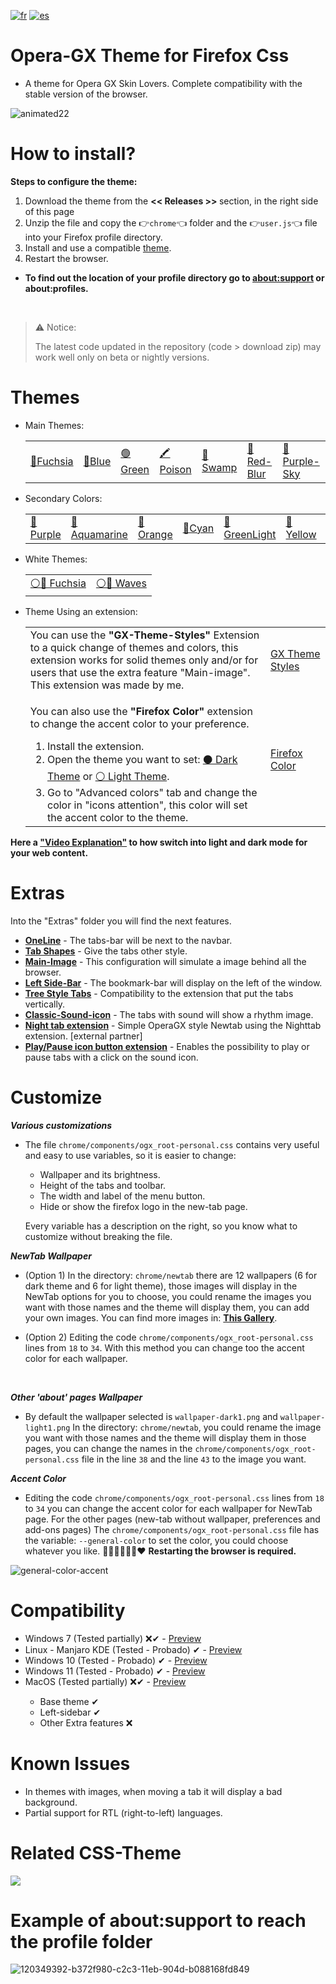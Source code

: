 [![fr](https://img.shields.io/badge/lang-fr-blue.svg)](https://github.com/Godiesc/firefox-gx/blob/main/README.fr.md)
[![es](https://img.shields.io/badge/lang-es-yellow.svg)](https://github.com/Godiesc/firefox-gx/blob/main/README.es.md)

# Opera-GX Theme for Firefox Css
<ul><li>A theme for Opera GX Skin Lovers. Complete compatibility with the stable version of the browser.</li></ul>

![animated22](https://github.com/Godiesc/firefox-gx/assets/22057609/175f63ec-f49b-45ef-aa8e-8c8114a83d2d)

# How to install?

<b>Steps to configure the theme:</b>
<ol>
   <li>Download the theme from the <b> << Releases >> </b> section, in the right side of this page</code></li> 
   <li>Unzip the file and copy the 👉<code>chrome</code>👈 folder and the 👉<code>user.js</code>👈 file into your Firefox profile directory. </li>
   <li>Install and use a compatible <a href="https://github.com/Godiesc/firefox-gx?tab=readme-ov-file#themes" >theme</a>.</li>
   <li>Restart the browser. </li>
</ol>

<ul><li><p><b> To find out the location of your profile directory go to <a href="https://github.com/Godiesc/firefox-gx#example-of-aboutsupport-to-reach-the-profile-folder"> about:support</a> or about:profiles.</b></p></li></ul>
</br>

> <p>⚠ Notice:</p>The latest code updated in the repository (code > download zip) may work well only on beta or nightly versions.</p>

# Themes
<ul>
<li>Main Themes:
   <table>
   <tr>
      <td><a href= "https://addons.mozilla.org/firefox/addon/beautiful-opera-gx-fucsia/">🔴Fuchsia</a></td><td><a href= "https://addons.mozilla.org/firefox/addon/beautiful-opera-gx-blue/">🔵Blue</a></td><td><a href= "https://addons.mozilla.org/firefox/addon/beautiful-gx-green/" >🟢Green</a></td><td><a href= "https://addons.mozilla.org/firefox/addon/beautiful-poison/">🖍Poison</a></td><td><a href= "https://addons.mozilla.org/firefox/addon/beautiful-swamp-in-autumn/" >🎑Swamp</a></td><td><a href= "https://addons.mozilla.org/firefox/addon/beautiful-red-blur/">🌈Red-Blur</a></td><td><a href= "https://addons.mozilla.org/firefox/addon/beautiful-purple-sky/"> 🌆Purple-Sky</a></td></tr></table></li>
<li> Secondary Colors:
   <table>
   <tr>
      <td><a href= "https://addons.mozilla.org/firefox/addon/opera-gx-witchcraft-purple/">💜Purple</a></td><td><a href= "https://addons.mozilla.org/firefox/addon/opera-gx-electric-aquamarine/">💚Aquamarine</a></td><td><a href= "https://addons.mozilla.org/firefox/addon/opera-gx-ember-orange/">🦧Orange</a></td><td><a href= "https://addons.mozilla.org/firefox/addon/opera-gx-frozen-cyan/">💠Cyan</a></td><td><a href= "https://addons.mozilla.org/firefox/addon/opera-gx-level-up-green/">🍏GreenLight</a></td><td><a href= "https://addons.mozilla.org/firefox/addon/opera-gx-stamina-yellow/">💛Yellow</a></td><td><a href= "https://addons.mozilla.org/firefox/addon/opera-gx-wizard-grey/">🗻Gray</a></td></tr></table></li>
<li>White Themes:
   <table>
   <tr>
      <td><a href="https://addons.mozilla.org/firefox/addon/opera-light/"> ⚪🔴 Fuchsia</a></td><td><a href="https://addons.mozilla.org/firefox/addon/beautiful-waves/"> ⚪🔵 Waves</a></td></tr></table></li>
<li> Theme Using an extension:
   <table>
   <tr>
      <td width="80%">You can use the <b>"GX-Theme-Styles"</b> Extension to a quick change of themes and colors, this extension works for solid themes only and/or for users that use the extra feature "Main-image". This extension was made by me.</td>
    <td width="20%"><a href="https://addons.mozilla.org/es/firefox/addon/gx-theme-styles">GX Theme Styles</a> </td></tr>
<tr><td><p>You can also use the <b>"Firefox Color" </b>extension to change the accent color to your preference.</p>
<ol><li>Install the extension.</li>
<li> Open the theme you want to set: <a href="https://color.firefox.com/?theme=XQAAAAJWBAAAAAAAAABBKYhm849SCicxcUfbB38oKRicm6da8pC6zcajvXUxVWhow0XG5K6BSwfdWytulM34uzM3LhuZvlDLNlGrQWcJvtOkdch_qcsPVi0nURBtsyHwEHcPSSdZBUPlEd-vDQwNy7595jjXYHVUDZw8QUFX13YJoRcCcwEU_Dzw709yH1YhjPaZd9vc7d_pmujWu5Wak7eyIlDRz7msPTiOUQAGJk08pOmPGTlzqfqv_zVenGs8n34O-pwABvBa3bniENYtOjF2zG6a1clmNiITgbNcIb_62b4a9Yemcqv7EZHQrCW7zmsAvNSloPy7oL6whNUFLSwbI6Mw5vgLa-hxr68dhAHr1ci0sPBuzH4X2v7tLQo5vKFoUH93wsR4AwL9J43ZXmO9TER1RnH2xUG4I0NvW4qxmJjIat-ppv43c0-fRci1Bj6noY7L9y6poRreLfdGKUXGbKH0FLlRHhs-Bia-AWSh_UuNqz1ILqetzdDWEtHtq2xzUlsh56YTwVUn1MCnjH3ms_M2oZCiP5nz8yVJeLgQPR0F6WFW4nJItk3xtTf9kvzHolSRcToly_Y8OTydALDLYe28MG_QaZDIhDmgJYn8pIdOSufv2FBPdGAxKQXqhhzhzNqEIz5uMi4Jz4ap3D7S1LXeRP_7RdGY"> ⚫ Dark Theme</a> or <a href="https://color.firefox.com/?theme=XQAAAAKEBAAAAAAAAABBKYhm849SCicxcUfbB38oKRicm6da8pvltSB9WkV2c-XLRbQ1Oez1zWXjUJZMfxQUKzTC_-cAsWtnZjVBpeauBmTjVBPomCKsNVE80fvRwY-rJ65R4jKCyUVJUxrFBxVOxkA_Rxvv8TOD070oV0UwW995RyQV9JG-qcd5cFRiuYzkoOoHlCuFUVFtPj-_VSSr0BzL4pxY0IpdnWN0KWhRBmt3bJSbrY2SZACmpn1-skZEU9Pl7kzFVSTXlVU1skeP3kB-2KFUyqRH8Bq3xQ7pvZUvgKGdOF1eMnUXONJyIXPMhZtlrI7Obxy9YLSETBcgDeTe9bxN3BBYKOuF10prltedblsTxpIdNNgEoG2yh9uTnk3c89KqyaYqsomU-bkA9mnxUzpdUGedTZy2yRp9rBdPL4OdYjxI6RX_vOIwZIreHwYr6bE18aOxjMyNAVkKeN7DlxTjNUXmGPcEA0AEAdibEk3tv-OZ9gM8LqxIC0vu9IQNCetSFNPUfnFa2mp-WLBnl9jxa_r-5geKcLuM29u1Tc1YVcfuE0T38PfAh6RtjUPUGW6AhKR5Q25wKre_e_CN-gF5_EA1eeTI_-9-6wg"> ⚪ Light Theme</a>.</li>
<li> Go to "Advanced colors" tab and change the color in "icons attention", this color will set the accent color to the theme.</li></ol></td>
<td width="20%"><a href="https://addons.mozilla.org/firefox/addon/firefox-color/">Firefox Color</a> </td></tr>
</table></li></ul>

<p><b>Here a <a href="https://imgur.com/a/0ZASdRb">"Video Explanation"</a> to how switch into light and dark mode for your web content.</b></p>

# Extras
<p>Into the "Extras" folder you will find the next features.</p>
<ul><li><a href="https://github.com/Godiesc/firefox-gx/tree/main/Extras/OneLine"><b>OneLine</b></a> - The tabs-bar will be next to the navbar.</li>
<li><a href="https://github.com/Godiesc/firefox-gx/tree/main/Extras/Tab-Shapes"><b>Tab Shapes</b></a> - Give the tabs other style.</li>
<li><a href="https://github.com/Godiesc/firefox-gx/tree/main/Extras/Main-Image"><b>Main-Image</b></a></a> - This configuration will simulate a image behind all the browser.</li>
<li><a href="https://github.com/Godiesc/firefox-gx/tree/main/Extras/Left-SideBar"><b>Left Side-Bar</b></a> - The bookmark-bar will display on the left of the window.</li>
<li><a href="https://github.com/Godiesc/firefox-gx/tree/main/Extras/TreeStyle-tabs"><b>Tree Style Tabs</b></a> - Compatibility to the extension that put the tabs vertically.</li>
<li><a href="https://github.com/Godiesc/firefox-gx/tree/main/Extras/Classic-Sound-icon"><b>Classic-Sound-icon</b></a> - The tabs with sound will show a rhythm image.</li>
<li><a href="https://github.com/MemeMan404/GX-NewTab-using-NightTab"><b>Night tab extension</b></a> - Simple OperaGX style Newtab using the Nighttab extension. [external partner]</li>
<li><a href="https://github.com/Godiesc/firefox-gx/tree/main/Extras/Play-Pause"><b>Play/Pause icon button extension</b></a> - Enables the possibility to play or pause tabs with a click on the sound icon.</li>
</ul>

# Customize

<b><i>Various customizations</i></b>
<ul>
<li><p>The file <code>chrome/components/ogx_root-personal.css</code> contains very useful and easy to use variables, so it is easier to change:</p>
<ul>
<li>Wallpaper and its brightness.</li>
<li>Height of the tabs and toolbar.</li>
<li>The width and label of the menu button.</li>
<li>Hide or show the firefox logo in the new-tab page.</li>
</ul>
<p>Every variable has a description on the right, so you know what to customize without breaking the file.</p></li></ul>

<b><i>NewTab Wallpaper</i></b>
<ul>
   <li><p>(Option 1) In the directory: <code>chrome/newtab</code> there are 12 wallpapers (6 for dark theme and 6 for light theme), those images will display in the NewTab options for you to choose, you could rename the images you want with those names and the theme will display them, you can add your own images. You can find more images in: <a href="https://imgur.com/a/j78IhJN"><b>This Gallery</b></a>.</p></li>
<li><p>(Option 2) Editing the code <code>chrome/components/ogx_root-personal.css</code> lines from <code>18</code> to <code>34</code>. With this method you can change too the accent color for each wallpaper.<p></li></ul></br>

<b><i>Other 'about' pages Wallpaper</i></b>
<ul>
   <li><p> By default the wallpaper selected is <code>wallpaper-dark1.png</code> and <code>wallpaper-light1.png</code> In the directory: <code>chrome/newtab</code>, you could rename the image you want with those names and the theme will display them in those pages, you can change the names in the <code>chrome/components/ogx_root-personal.css</code> file in the line <code>38</code> and the line <code>43</code> to the image you want.</p>
   </li>
</ul>

<b><i>Accent Color</i></b>
<ul>
<li><p>Editing the code <code>chrome/components/ogx_root-personal.css</code> lines from <code>18</code> to <code>34</code> you can change the accent color for each wallpaper for NewTab page. For the other pages (new-tab without wallpaper, preferences and add-ons pages) The <code>chrome/components/ogx_root-personal.css</code> file has the variable: <code>--general-color</code> to set the color, you could choose whatever you like. 💙💚💜🤎💛🧡❤ <b>Restarting the browser is required. </b></p></li></ul>

![general-color-accent](https://github.com/user-attachments/assets/a95ec5c8-a987-4cb9-a9d8-7198ae7ed413)

# Compatibility

<ul><li>Windows 7 (Tested partially) ❌✔ - <a href="https://github.com/Godiesc/firefox-gx/discussions/70">Preview</a></li>
<li>Linux - Manjaro KDE (Tested - Probado) ✔ - <a href="https://imgur.com/a/Byo3Mn7">Preview</a></li>
<li>Windows 10 (Tested - Probado) ✔ - <a href="https://imgur.com/a/aYl8fjn">Preview</a></li>
<li>Windows 11 (Tested - Probado) ✔ - <a href="https://user-images.githubusercontent.com/6202392/168166690-b9f232c7-ff0e-4107-95f0-2910f1c3c6fb.png" >Preview</a></li>
<li>MacOS (Tested partially) ❌✔ - <a href="https://i.imgur.com/Y6V0dwr.png"> Preview</a></li>
   <ul><li>Base theme ✔</li>
       <li>Left-sidebar ✔</li>
       <li>Other Extra features ❌</li>
   </ul>
</ul>

# Known Issues
<ul>
<li>In themes with images, when moving a tab it will display a bad background.</li>
<li>Partial support for RTL (right-to-left) languages.</li>
</ul>

# Related CSS-Theme

<a href="https://github.com/Godiesc/firefox-one"><img src="https://github.com/Godiesc/firefox-one/assets/22057609/453c2917-8cee-4424-b550-e4e38f492c84"></a>

# Example of about:support to reach the profile folder

![120349392-b372f980-c2c3-11eb-904d-b088168fd849](https://user-images.githubusercontent.com/22057609/156908375-824f8679-56a5-4d09-a86f-353a7f61135e.png)
